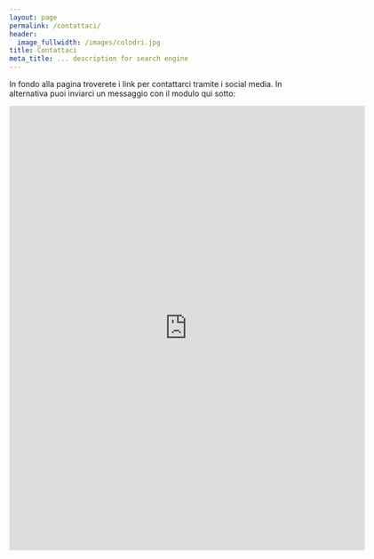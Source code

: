```yaml
---
layout: page
permalink: /contattaci/
header:
  image_fullwidth: /images/colodri.jpg
title: Contattaci
meta_title: ... description for search engine
---
```

In fondo alla pagina troverete i link per contattarci tramite i social media. In alternativa puoi inviarci un messaggio con il modulo qui sotto:

<iframe src="https://docs.google.com/forms/d/e/1FAIpQLScrPekPsf9jpGZATPL0JpSlHpCgXYWYkyy837i3xZ_38J0o2g/viewform?embedded=true" width="640" height="800" frameborder="0" marginheight="0" marginwidth="0">Caricamento…</iframe>